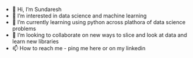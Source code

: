 - 👋 Hi, I’m Sundaresh
- 👀 I’m interested in data science and machine learning
- 🌱 I’m currently learning using python across plathora of data science problems
- 💞️ I’m looking to collaborate on new ways to slice and look at data and learn new libraries 
- 📫 How to reach me - ping me here or on my linkedin

<!---
IyerS/IyerS is a ✨ special ✨ repository because its `README.md` (this file) appears on your GitHub profile.
You can click the Preview link to take a look at your changes.
--->
